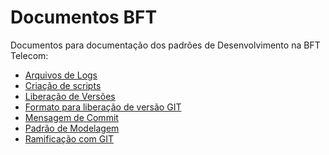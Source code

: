 Documentos BFT
==============

Documentos para documentação dos padrões de Desenvolvimento na BFT Telecom:

 - [Arquivos de Logs](https://github.com/Brasilfone/documentos/blob/master/ArquivosDeLogs.md)
 - [Criação de scripts](https://github.com/Brasilfone/documentos/blob/master/ArquivosDeLogs.md)
 - [Liberação de Versões](https://github.com/Brasilfone/documentos/blob/master/LiberacaoDeVersao.md)
 - [Formato para liberação de versão GIT](https://github.com/Brasilfone/documentos/blob/master/FormatoVersao.md)
 - [Mensagem de Commit](https://github.com/Brasilfone/documentos/blob/master/MensagemCommit.md)
 - [Padrão de Modelagem](https://github.com/Brasilfone/documentos/blob/master/PadraoModelagemBanco.md)
 - [Ramificação com GIT](https://github.com/Brasilfone/documentos/blob/master/RamificacaoGit.md)
